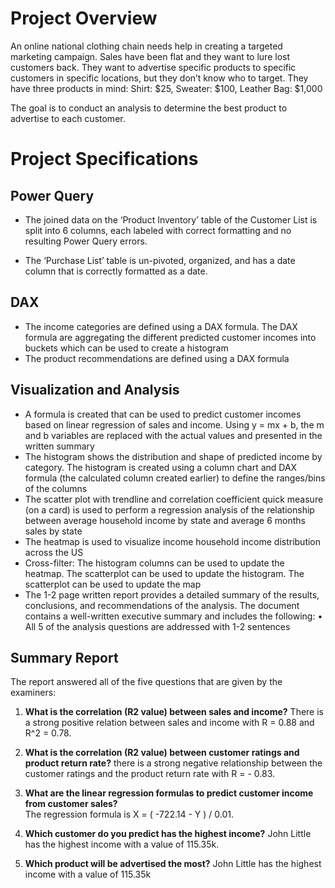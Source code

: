 # **Project Overview**
An online national clothing chain needs help in creating a targeted marketing campaign. Sales have been flat and they want to lure lost customers back. They want to advertise specific products to specific customers in specific locations, but they don’t know who to target. They have three products in mind:
  Shirt: $25,
  Sweater: $100,
  Leather Bag: $1,000

  The goal is to conduct an analysis to determine the best product to advertise to each customer.

# **Project Specifications**
## **Power Query**
- The joined data on the ‘Product Inventory’ table of the Customer List is split into 6 columns, each labeled with correct formatting and no resulting Power Query errors.
+ The ‘Purchase List’ table is un-pivoted, organized, and has a date column that is correctly formatted as a date.

## **DAX**
- The income categories are defined using a DAX formula. The DAX formula are aggregating the different predicted customer incomes into buckets which can be used to create a histogram
- The product recommendations are defined using a DAX formula

## **Visualization and Analysis**
- A formula is created that can be used to predict customer incomes based on linear regression of sales and income. Using y = mx + b, the m and b variables are replaced with the actual values and presented in the written summary
- The histogram shows the distribution and shape of predicted income by category. The histogram is created using a column chart and DAX formula (the calculated column created earlier) to define the ranges/bins of the columns
- The scatter plot with trendline and correlation coefficient quick measure (on a card) is used to perform a regression analysis of the relationship between average household income by state and average 6 months sales by state
- The heatmap is used to visualize income household income distribution across the US
- Cross-filter: The histogram columns can be used to update the heatmap. The scatterplot can be used to update the histogram. The scatterplot can be used to update the map
- The 1-2 page written report provides a detailed summary of the results, conclusions, and recommendations of the analysis. The document contains a well-written executive summary and includes the following: • All 5 of the analysis questions are addressed with 1-2 sentences

## **Summary Report**
The report answered all of the five questions that are given by the examiners:
1. **What is the correlation (R2 value) between sales and income?**
   There is a strong positive relation between sales and income with R = 0.88 and R^2 = 0.78.
  
2. **What is the correlation (R2 value) between customer ratings and product return rate?**
   there is a strong negative relationship between the customer ratings and the product return rate with R = - 0.83.
    
3. **What are the linear regression formulas to predict customer income from customer sales?**        
      The regression formula is X = ( -722.14 - Y ) / 0.01.

4. **Which customer do you predict has the highest income?**
   John Little has the highest income with a value of 115.35k.
  
5. **Which product will be advertised the most?**
   John Little has the highest income with a value of 115.35k





  
